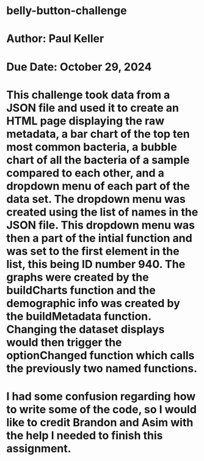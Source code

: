 # belly-button-challenge
# Author: Paul Keller
# Due Date: October 29, 2024

# This challenge took data from a JSON file and used it to create an HTML page displaying the raw metadata, a bar chart of the top ten most common bacteria, a bubble chart of all the bacteria of a sample compared to each other, and a dropdown menu of each part of the data set. The dropdown menu was created using the list of names in the JSON file. This dropdown menu was then a part of the intial function and was set to the first element in the list, this being ID number 940. The graphs were created by the buildCharts function and the demographic info was created by the buildMetadata function. Changing the dataset displays would then trigger the optionChanged function which calls the previously two named functions.

# I had some confusion regarding how to write some of the code, so I would like to credit Brandon and Asim with the help I needed to finish this assignment.